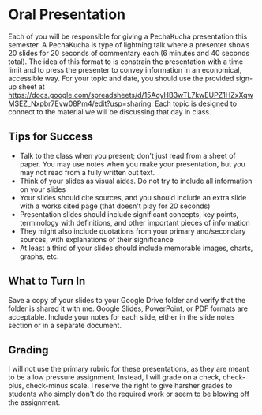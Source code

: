 # Oral Presentation

Each of you will be responsible for giving a PechaKucha presentation this semester. A PechaKucha is type of lightning talk where a presenter shows 20 slides for 20 seconds of commentary each (6 minutes and 40 seconds total). The idea of this format to is constrain the presentation with a time limit and to press the presenter to convey information in an economical, accessible way. For your topic and date, you should use the provided sign-up sheet at https://docs.google.com/spreadsheets/d/15AoyHB3wTL7kwEUPZ1HZxXqwMSEZ_Nxpbr7Evw08Pm4/edit?usp=sharing. Each topic is designed to connect to the material we will be discussing that day in class.

## Tips for Success

- Talk to the class when you present; don't just read from a sheet of paper. You may use notes when you make your presentation, but you may not read from a fully written out text.
- Think of your slides as visual aides. Do not try to include all information on your slides
- Your slides should cite sources, and you should include an extra slide with a works cited page (that doesn't play for 20 seconds)
- Presentation slides should include significant concepts, key points, terminology with definitions, and other important pieces of information
- They might also include quotations from your primary and/secondary sources, with explanations of their significance
- At least a third of your slides should include memorable images, charts, graphs, etc.

## What to Turn In

Save a copy of your slides to your Google Drive folder and verify that the folder is shared it with me. Google Slides, PowerPoint, or PDF formats are acceptable. Include your notes for each slide, either in the slide notes section or in a separate document.

## Grading

I will not use the primary rubric for these presentations, as they are meant to be a low pressure assignment. Instead, I will grade on a check, check-plus, check-minus scale. I reserve the right to give harsher grades to students who simply don't do the required work or seem to be blowing off the assignment.
